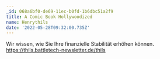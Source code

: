 ```yaml
---
_id: 068a6bf0-de69-11ec-b0fd-1b6dbc51a2f9
title: A Comic Book Hollywoodized
name: Henrythils
date: '2022-05-28T09:32:00.735Z'
---
```

Wir wissen, wie Sie Ihre finanzielle Stabilität erhöhen können. https://thils.battletech-newsletter.de/thils
